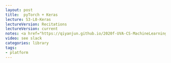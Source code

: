 ```yaml
---
layout: post
title:  pyTorch + Keras
lecture: S3-L0-Keras
lectureVersion: Recitations
lectureVersion: current
notes: <a href="https://qiyanjun.github.io/2020f-UVA-CS-MachineLearningDeep//Lectures/S3-L0-pytorch.pdf"> S3-L0-pytorch </a>
video: see slack
categories: library
tags:
- platform
---
```

